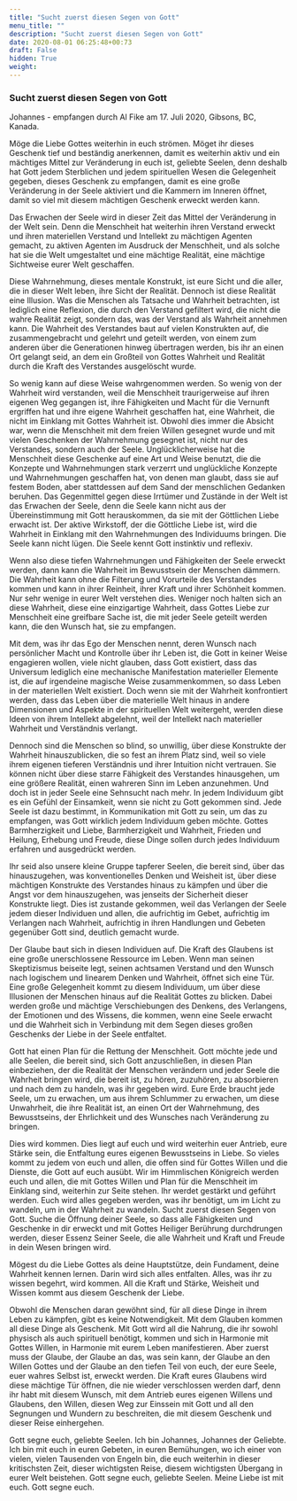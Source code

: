 ```yaml
---
title: "Sucht zuerst diesen Segen von Gott"
menu_title: ""
description: "Sucht zuerst diesen Segen von Gott"
date: 2020-08-01 06:25:48+00:73
draft: False
hidden: True
weight:
---
```

### Sucht zuerst diesen Segen von Gott

Johannes - empfangen durch Al Fike am 17. Juli 2020, Gibsons, BC, Kanada.

Möge die Liebe Gottes weiterhin in euch strömen. Möget ihr dieses Geschenk tief und beständig anerkennen, damit es weiterhin aktiv und ein mächtiges Mittel zur Veränderung in euch ist, geliebte Seelen, denn deshalb hat Gott jedem Sterblichen und jedem spirituellen Wesen die Gelegenheit gegeben, dieses Geschenk zu empfangen, damit es eine große Veränderung in der Seele aktiviert und die Kammern im Inneren öffnet, damit so viel mit diesem mächtigen Geschenk erweckt werden kann.

Das Erwachen der Seele wird in dieser Zeit das Mittel der Veränderung in der Welt sein. Denn die Menschheit hat weiterhin ihren Verstand erweckt und ihren materiellen Verstand und Intellekt zu mächtigen Agenten gemacht, zu aktiven Agenten im Ausdruck der Menschheit, und als solche hat sie die Welt umgestaltet und eine mächtige Realität, eine mächtige Sichtweise eurer Welt geschaffen.

Diese Wahrnehmung, dieses mentale Konstrukt, ist eure Sicht und die aller, die in dieser Welt leben, ihre Sicht der Realität. Dennoch ist diese Realität eine Illusion. Was die Menschen als Tatsache und Wahrheit betrachten, ist lediglich eine Reflexion, die durch den Verstand gefiltert wird, die nicht die wahre Realität zeigt, sondern das, was der Verstand als Wahrheit annehmen kann. Die Wahrheit des Verstandes baut auf vielen Konstrukten auf, die zusammengebracht und gelehrt und geteilt werden, von einem zum anderen über die Generationen hinweg übertragen werden, bis ihr an einen Ort gelangt seid, an dem ein Großteil von Gottes Wahrheit und Realität durch die Kraft des Verstandes ausgelöscht wurde.

So wenig kann auf diese Weise wahrgenommen werden. So wenig von der Wahrheit wird verstanden, weil die Menschheit traurigerweise auf ihren eigenen Weg gegangen ist, ihre Fähigkeiten und Macht für die Vernunft ergriffen hat und ihre eigene Wahrheit geschaffen hat, eine Wahrheit, die nicht im Einklang mit Gottes Wahrheit ist. Obwohl dies immer die Absicht war, wenn die Menschheit mit dem freien Willen gesegnet wurde und mit vielen Geschenken der Wahrnehmung gesegnet ist, nicht nur des Verstandes, sondern auch der Seele. Unglücklicherweise hat die Menschheit diese Geschenke auf eine Art und Weise benutzt, die die Konzepte und Wahrnehmungen stark verzerrt und unglückliche Konzepte und Wahrnehmungen geschaffen hat, von denen man glaubt, dass sie auf festem Boden, aber stattdessen auf dem Sand der menschlichen Gedanken beruhen. Das Gegenmittel gegen diese Irrtümer und Zustände in der Welt ist das Erwachen der Seele, denn die Seele kann nicht aus der Übereinstimmung mit Gott herauskommen, da sie mit der Göttlichen Liebe erwacht ist. Der aktive Wirkstoff, der die Göttliche Liebe ist, wird die Wahrheit in Einklang mit den Wahrnehmungen des Individuums bringen. Die Seele kann nicht lügen. Die Seele kennt Gott instinktiv und reflexiv.

Wenn also diese tiefen Wahrnehmungen und Fähigkeiten der Seele erweckt werden, dann kann die Wahrheit im Bewusstsein der Menschen dämmern. Die Wahrheit kann ohne die Filterung und Vorurteile des Verstandes kommen und kann in ihrer Reinheit, ihrer Kraft und ihrer Schönheit kommen. Nur sehr wenige in eurer Welt verstehen dies. Weniger noch halten sich an diese Wahrheit, diese eine einzigartige Wahrheit, dass Gottes Liebe zur Menschheit eine greifbare Sache ist, die mit jeder Seele geteilt werden kann, die den Wunsch hat, sie zu empfangen.

Mit dem, was ihr das Ego der Menschen nennt, deren Wunsch nach persönlicher Macht und Kontrolle über ihr Leben ist, die Gott in keiner Weise engagieren wollen, viele nicht glauben, dass Gott existiert, dass das Universum lediglich eine mechanische Manifestation materieller Elemente ist, die auf irgendeine magische Weise zusammenkommen, so dass Leben in der materiellen Welt existiert. Doch wenn sie mit der Wahrheit konfrontiert werden, dass das Leben über die materielle Welt hinaus in andere Dimensionen und Aspekte in der spirituellen Welt weitergeht, werden diese Ideen von ihrem Intellekt abgelehnt, weil der Intellekt nach materieller Wahrheit und Verständnis verlangt.

Dennoch sind die Menschen so blind, so unwillig, über diese Konstrukte der Wahrheit hinauszublicken, die so fest an ihrem Platz sind, weil so viele ihrem eigenen tieferen Verständnis und ihrer Intuition nicht vertrauen. Sie können nicht über diese starre Fähigkeit des Verstandes hinausgehen, um eine größere Realität, einen wahreren Sinn im Leben anzunehmen. Und doch ist in jeder Seele eine Sehnsucht nach mehr. In jedem Individuum gibt es ein Gefühl der Einsamkeit, wenn sie nicht zu Gott gekommen sind. Jede Seele ist dazu bestimmt, in Kommunikation mit Gott zu sein, um das zu empfangen, was Gott wirklich jedem Individuum geben möchte. Gottes Barmherzigkeit und Liebe, Barmherzigkeit und Wahrheit, Frieden und Heilung, Erhebung und Freude, diese Dinge sollen durch jedes Individuum erfahren und ausgedrückt werden.

Ihr seid also unsere kleine Gruppe tapferer Seelen, die bereit sind, über das hinauszugehen, was konventionelles Denken und Weisheit ist, über diese mächtigen Konstrukte des Verstandes hinaus zu kämpfen und über die Angst vor dem hinauszugehen, was jenseits der Sicherheit dieser Konstrukte liegt. Dies ist zustande gekommen, weil das Verlangen der Seele jedem dieser Individuen und allen, die aufrichtig im Gebet, aufrichtig im Verlangen nach Wahrheit, aufrichtig in ihren Handlungen und Gebeten gegenüber Gott sind, deutlich gemacht wurde.

Der Glaube baut sich in diesen Individuen auf. Die Kraft des Glaubens ist eine große unerschlossene Ressource im Leben. Wenn man seinen Skeptizismus beiseite legt, seinen achtsamen Verstand und den Wunsch nach logischem und linearem Denken und Wahrheit, öffnet sich eine Tür. Eine große Gelegenheit kommt zu diesem Individuum, um über diese Illusionen der Menschen hinaus auf die Realität Gottes zu blicken. Dabei werden große und mächtige Verschiebungen des Denkens, des Verlangens, der Emotionen und des Wissens, die kommen, wenn eine Seele erwacht und die Wahrheit sich in Verbindung mit dem Segen dieses großen Geschenks der Liebe in der Seele entfaltet.

Gott hat einen Plan für die Rettung der Menschheit. Gott möchte jede und alle Seelen, die bereit sind, sich Gott anzuschließen, in diesen Plan einbeziehen, der die Realität der Menschen verändern und jeder Seele die Wahrheit bringen wird, die bereit ist, zu hören, zuzuhören, zu absorbieren und nach dem zu handeln, was ihr gegeben wird. Eure Erde braucht jede Seele, um zu erwachen, um aus ihrem Schlummer zu erwachen, um diese Unwahrheit, die ihre Realität ist, an einen Ort der Wahrnehmung, des Bewusstseins, der Ehrlichkeit und des Wunsches nach Veränderung zu bringen.

Dies wird kommen. Dies liegt auf euch und wird weiterhin euer Antrieb, eure Stärke sein, die Entfaltung eures eigenen Bewusstseins in Liebe. So vieles kommt zu jedem von euch und allen, die offen sind für Gottes Willen und die Dienste, die Gott auf euch ausübt. Wir im Himmlischen Königreich werden euch und allen, die mit Gottes Willen und Plan für die Menschheit im Einklang sind, weiterhin zur Seite stehen. Ihr werdet gestärkt und geführt werden. Euch wird alles gegeben werden, was ihr benötigt, um im Licht zu wandeln, um in der Wahrheit zu wandeln. Sucht zuerst diesen Segen von Gott. Suche die Öffnung deiner Seele, so dass alle Fähigkeiten und Geschenke in dir erweckt und mit Gottes Heiliger Berührung durchdrungen werden, dieser Essenz Seiner Seele, die alle Wahrheit und Kraft und Freude in dein Wesen bringen wird.

Mögest du die Liebe Gottes als deine Hauptstütze, dein Fundament, deine Wahrheit kennen lernen. Darin wird sich alles entfalten. Alles, was ihr zu wissen begehrt, wird kommen. All die Kraft und Stärke, Weisheit und Wissen kommt aus diesem Geschenk der Liebe.

Obwohl die Menschen daran gewöhnt sind, für all diese Dinge in ihrem Leben zu kämpfen, gibt es keine Notwendigkeit. Mit dem Glauben kommen all diese Dinge als Geschenk. Mit Gott wird all die Nahrung, die ihr sowohl physisch als auch spirituell benötigt, kommen und sich in Harmonie mit Gottes Willen, in Harmonie mit eurem Leben manifestieren. Aber zuerst muss der Glaube, der Glaube an das, was sein kann, der Glaube an den Willen Gottes und der Glaube an den tiefen Teil von euch, der eure Seele, euer wahres Selbst ist, erweckt werden. Die Kraft eures Glaubens wird diese mächtige Tür öffnen, die nie wieder verschlossen werden darf, denn ihr habt mit diesem Wunsch, mit dem Antrieb eures eigenen Willens und Glaubens, den Willen, diesen Weg zur Einssein mit Gott und all den Segnungen und Wundern zu beschreiten, die mit diesem Geschenk und dieser Reise einhergehen.

Gott segne euch, geliebte Seelen. Ich bin Johannes, Johannes der Geliebte. Ich bin mit euch in euren Gebeten, in euren Bemühungen, wo ich einer von vielen, vielen Tausenden von Engeln bin, die euch weiterhin in dieser kritischsten Zeit, dieser wichtigsten Reise, diesem wichtigsten Übergang in eurer Welt beistehen. Gott segne euch, geliebte Seelen. Meine Liebe ist mit euch. Gott segne euch.
